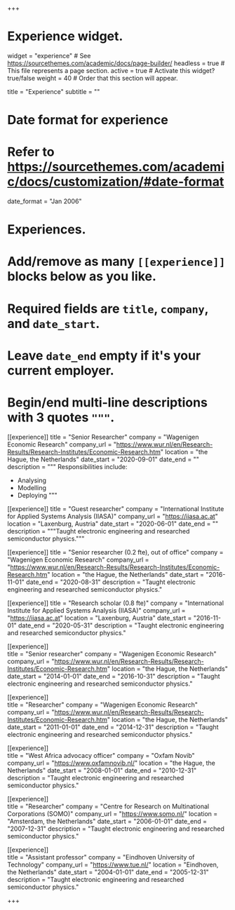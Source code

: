 +++
# Experience widget.
widget = "experience"  # See https://sourcethemes.com/academic/docs/page-builder/
headless = true  # This file represents a page section.
active = true  # Activate this widget? true/false
weight = 40  # Order that this section will appear.

title = "Experience"
subtitle = ""

# Date format for experience
#   Refer to https://sourcethemes.com/academic/docs/customization/#date-format
date_format = "Jan 2006"

# Experiences.
#   Add/remove as many `[[experience]]` blocks below as you like.
#   Required fields are `title`, `company`, and `date_start`.
#   Leave `date_end` empty if it's your current employer.
#   Begin/end multi-line descriptions with 3 quotes `"""`.
[[experience]]
  title = "Senior Researcher"
  company = "Wagenigen Economic Research"
  company_url = "https://www.wur.nl/en/Research-Results/Research-Institutes/Economic-Research.htm"
  location = "the Hague, the Netherlands"
  date_start = "2020-09-01"
  date_end = ""
  description = """
  Responsibilities include:
  
  * Analysing
  * Modelling
  * Deploying
  """

[[experience]]
  title = "Guest researcher"
  company = "International Institute for Applied Systems Analysis (IIASA)"
  company_url = "https://iiasa.ac.at"
  location = "Laxenburg, Austria"
  date_start = "2020-06-01"
  date_end = ""
  description = """Taught electronic engineering and researched semiconductor physics."""

[[experience]]
  title = "Senior researcher (0.2 fte), out of office"
  company = "Wagenigen Economic Research"
  company_url = "https://www.wur.nl/en/Research-Results/Research-Institutes/Economic-Research.htm"
  location = "the Hague, the Netherlands"
  date_start = "2016-11-01"
  date_end = "2020-08-31"
  description = "Taught electronic engineering and researched semiconductor physics."

[[experience]]
  title = "Research scholar (0.8 fte)"
  company = "International Institute for Applied Systems Analysis (IIASA)"
  company_url = "https://iiasa.ac.at"
  location = "Laxenburg, Austria"
   date_start = "2016-11-01"
  date_end = "2020-05-31"
  description = "Taught electronic engineering and researched semiconductor physics."

[[experience]]  
  title = "Senior researcher"
  company = "Wagenigen Economic Research"
  company_url = "https://www.wur.nl/en/Research-Results/Research-Institutes/Economic-Research.htm"
  location = "the Hague, the Netherlands"
  date_start = "2014-01-01"
  date_end = "2016-10-31"
  description = "Taught electronic engineering and researched semiconductor physics."

[[experience]]  
  title = "Researcher"
  company = "Wagenigen Economic Research"
  company_url = "https://www.wur.nl/en/Research-Results/Research-Institutes/Economic-Research.htm"
  location = "the Hague, the Netherlands"
  date_start = "2011-01-01"
  date_end = "2014-12-31"
  description = "Taught electronic engineering and researched semiconductor physics."

[[experience]]  
  title = "West Africa advocacy officer"
  company = "Oxfam Novib"
  company_url = "https://www.oxfamnovib.nl/"
  location = "the Hague, the Netherlands"
  date_start = "2008-01-01"
  date_end = "2010-12-31"
  description = "Taught electronic engineering and researched semiconductor physics."

[[experience]]  
  title = "Researcher"
  company = "Centre for Research on Multinational Corporations (SOMO)"
  company_url = "https://www.somo.nl/"
  location = "Amsterdam, the Netherlands"
  date_start = "2006-01-01"
  date_end = "2007-12-31"
  description = "Taught electronic engineering and researched semiconductor physics."

[[experience]]  
  title = "Assistant professor"
  company = "Eindhoven University of Technology"
  company_url = "https://www.tue.nl/"
  location = "Eindhoven, the Netherlands"
  date_start = "2004-01-01"
  date_end = "2005-12-31"
  description = "Taught electronic engineering and researched semiconductor physics."

+++
